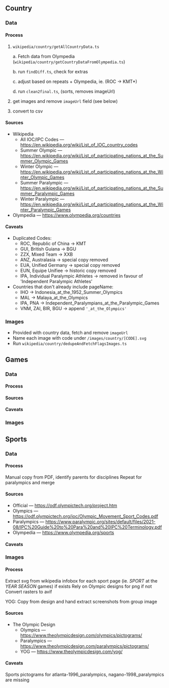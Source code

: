 ## Country

### Data

#### Process

1.  `wikipedia/country/getAllCountryData.ts`

    a. Fetch data from Olympedia (`wikipedia/country/getCountryDataFromOlympedia.ts`)

    b. run `findDiff.ts`, check for extras

    c. adjust based on repeats + Olympedia, ie. (ROC -> KMT\*)

    d. run `clean2final.ts`, (sorts, removes imageUrl)

2.  get images and remove `imageUrl` field (see below)
3.  convert to csv

#### Sources

- Wikipedia
  - All IOC/IPC Codes — https://en.wikipedia.org/wiki/List_of_IOC_country_codes
  - Summer Olympic — https://en.wikipedia.org/wiki/List_of_participating_nations_at_the_Summer_Olympic_Games
  - Winter Olympic — https://en.wikipedia.org/wiki/List_of_participating_nations_at_the_Winter_Olympic_Games
  - Summer Paralympic — https://en.wikipedia.org/wiki/List_of_participating_nations_at_the_Summer_Paralympic_Games
  - Winter Paralympic — https://en.wikipedia.org/wiki/List_of_participating_nations_at_the_Winter_Paralympic_Games
- Olympedia — https://www.olympedia.org/countries

#### Caveats

- Duplicated Codes:
  - ROC, Republic of China -> KMT
  - GUI, British Guiana -> BGU
  - ZZX, Mixed Team -> XXB
  - ANZ, Australasia -> special copy removed
  - EUA, Unified Germany -> special copy removed
  - EUN, Equipe Unifiee -> historic copy removed
  - IPA, Individual Paralympic Athletes -> removed in favour of 'Independent Paralympic Athletes'
- Countries that don't already include pageName:
  - IHO -> Indonesia_at_the_1952_Summer_Olympics
  - MAL -> Malaya_at_the_Olympics
  - IPA, PNA -> Independent_Paralympians_at_the_Paralympic_Games
  - VNM, ZAI, BIR, BGU -> append `'_at_the_Olympics'`

### Images

- Provided with country data, fetch and remove `imageUrl`
- Name each image with code under `/images/country/[CODE].svg`
- Run `wikipedia/country/dedupeAndFetchFlagsImages.ts`

## Games

### Data

#### Process

#### Sources

#### Caveats

### Images

## Sports

### Data

#### Process

Manual copy from PDF, identify parents for disciplines
Repeat for paralympics and merge

#### Sources

- Official — https://odf.olympictech.org/project.htm
- Olympics — https://odf.olympictech.org/ioc/Olympic_Movement_Sport_Codes.pdf
- Paralympics — https://www.paralympic.org/sites/default/files/2021-08/IPC%20Guide%20to%20Para%20and%20IPC%20Terminology.pdf
- Olympedia — https://www.olympedia.org/sports

#### Caveats

### Images

#### Process

Extract svg from wikipedia infobox for each sport page (ie. _SPORT_ at the _YEAR_ _SEASON_ games) if exists
Rely on Olympic designs for png if not
Convert rasters to avif

YOG: Copy from design and hand extract screenshots from group image

#### Sources

- The Olympic Design
  - Olympics — https://www.theolympicdesign.com/olympics/pictograms/
  - Paralympics — https://www.theolympicdesign.com/paralympics/pictograms/
  - YOG — https://www.theolympicdesign.com/yog/

#### Caveats

Sports pictograms for atlanta-1996_paralympics, nagano-1998_paralympics are missing
